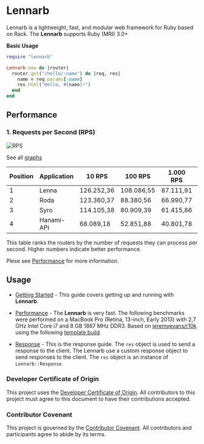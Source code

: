 # Lennarb

Lennarb is a lightweight, fast, and modular web framework for Ruby based on Rack. The **Lennarb** supports Ruby (MRI) 3.0+

**Basic Usage**

```ruby
require "lennarb"

Lennarb.new do |router|
  router.get("/hello/:name") do |req, res|
    name = req.params[:name]
    res.html("Hello, #{name}!")
  end
end
```

## Performance

### 1. Requests per Second (RPS)

![RPS](https://raw.githubusercontent.com/aristotelesbr/lennarb/main/benchmark/rps.png)

See all [graphs](https://github.com/aristotelesbr/lennarb/blob/main/benchmark)

| Position | Application | 10 RPS     | 100 RPS    | 1.000 RPS | 10.000 RPS |
| -------- | ----------- | ---------- | ---------- | --------- | ---------- |
| 1        | Lenna       | 126.252,36 | 108.086,55 | 87.111,91 | 68.460,64  |
| 2        | Roda        | 123.360,37 | 88.380,56  | 66.990,77 | 48.108,29  |
| 3        | Syro        | 114.105,38 | 80.909,39  | 61.415,86 | 46.639,81  |
| 4        | Hanami-API  | 68.089,18  | 52.851,88  | 40.801,78 | 27.996,00  |

This table ranks the routers by the number of requests they can process per second. Higher numbers indicate better performance.

Plese see [Performance](https://aristotelesbr.github.io/lennarb/guides/performance/index.html) for more information.

## Usage

  - [Getting Started](https://aristotelesbr.github.io/lennarb/guides/getting-started/index) - This guide covers getting up and running with **Lennarb**.

  - [Performance](https://aristotelesbr.github.io/lennarb/guides/performance/index.html) - The **Lennarb** is very fast. The following benchmarks were performed on a MacBook Pro (Retina, 13-inch, Early 2013) with 2,7 GHz Intel Core i7 and 8 GB 1867 MHz DDR3. Based on [jeremyevans/r10k](https://github.com/jeremyevans/r10k) using the following [template build](static/r10k/build/lennarb.rb).

  - [Response](https://aristotelesbr.github.io/lennarb/guides/response/index.html) - This is the response guide.
    The `res` object is used to send a response to the client. The Lennarb use a custom response object to send responses to the client. The `res` object is an instance of `Lennarb::Response`.

### Developer Certificate of Origin

This project uses the [Developer Certificate of Origin](https://developercertificate.org/). All contributors to this project must agree to this document to have their contributions accepted.

### Contributor Covenant

This project is governed by the [Contributor Covenant](https://www.contributor-covenant.org/). All contributors and participants agree to abide by its terms.
